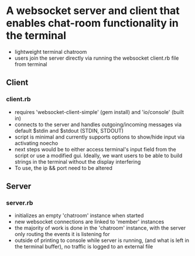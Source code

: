 # A websocket server and client that enables chat-room functionality in the terminal
   * lightweight terminal chatroom
   * users join the server directly via running the websocket client.rb file from terminal

## Client
### client.rb
   * requires 'websocket-client-simple' (gem install) and 'io/console' (built in)
   * connects to the server and handles outgoing/incoming messages via default $stdin and $stdout (STDIN, STDOUT)
   * script is minimal and currently supports options to show/hide input via activating noecho
   * next steps would be to either access terminal's input field from the script or use a modified gui. Ideally, we want users to be able to build strings in the terminal without the display interfering
   * To use, the ip && port need to be altered


## Server
### server.rb
   * initializes an empty 'chatroom' instance when started
   * new websocket connections are linked to 'member' instances
   * the majority of work is done in the 'chatroom' instance, with the server only routing the events it is listening for
   * outside of printing to console while server is running, (and what is left in the terminal buffer), no traffic is logged to an external file
